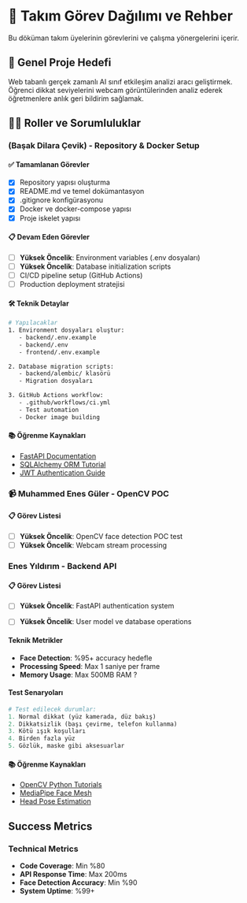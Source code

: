 # 👥 Takım Görev Dağılımı ve Rehber

Bu döküman takım üyelerinin görevlerini ve çalışma yönergelerini içerir.

## 🎯 Genel Proje Hedefi

Web tabanlı gerçek zamanlı AI sınıf etkileşim analizi aracı geliştirmek. Öğrenci dikkat seviyelerini webcam görüntülerinden analiz ederek öğretmenlere anlık geri bildirim sağlamak.

## 👨‍💼 Roller ve Sorumluluklar

### (Başak Dilara Çevik) - Repository & Docker Setup

#### ✅ Tamamlanan Görevler
- [x] Repository yapısı oluşturma
- [x] README.md ve temel dokümantasyon
- [x] .gitignore konfigürasyonu
- [x] Docker ve docker-compose yapısı
- [x] Proje iskelet yapısı

#### 📋 Devam Eden Görevler
- [ ] **Yüksek Öncelik**: Environment variables (.env dosyaları)
- [ ] **Yüksek Öncelik**: Database initialization scripts
- [ ] CI/CD pipeline setup (GitHub Actions)
- [ ] Production deployment stratejisi

#### 🛠️ Teknik Detaylar
```bash
# Yapılacaklar
1. Environment dosyaları oluştur:
   - backend/.env.example
   - backend/.env
   - frontend/.env.example

2. Database migration scripts:
   - backend/alembic/ klasörü
   - Migration dosyaları

3. GitHub Actions workflow:
   - .github/workflows/ci.yml
   - Test automation
   - Docker image building
```

#### 📚 Öğrenme Kaynakları
- [FastAPI Documentation](https://fastapi.tiangolo.com/)
- [SQLAlchemy ORM Tutorial](https://docs.sqlalchemy.org/en/20/tutorial/)
- [JWT Authentication Guide](https://fastapi.tiangolo.com/tutorial/security/oauth2-jwt/)



### 📹 Muhammed Enes Güler - OpenCV POC 

#### 📋 Görev Listesi
- [ ] **Yüksek Öncelik**: OpenCV face detection POC test
- [ ] **Yüksek Öncelik**: Webcam stream processing

### Enes Yıldırım - Backend API
#### 📋 Görev Listesi
- [ ] **Yüksek Öncelik**: FastAPI authentication system
- [ ] **Yüksek Öncelik**: User model ve database operations





#### Teknik Metrikler
- **Face Detection**: %95+ accuracy hedefle
- **Processing Speed**: Max 1 saniye per frame
- **Memory Usage**: Max 500MB RAM ? 

#### Test Senaryoları
```python
# Test edilecek durumlar:
1. Normal dikkat (yüz kamerada, düz bakış)
2. Dikkatsizlik (başı çevirme, telefon kullanma)
3. Kötü ışık koşulları
4. Birden fazla yüz
5. Gözlük, maske gibi aksesuarlar
```

#### 📚 Öğrenme Kaynakları
- [OpenCV Python Tutorials](https://docs.opencv.org/4.x/d6/d00/tutorial_py_root.html)
- [MediaPipe Face Mesh](https://ai.google.dev/edge/mediapipe/solutions/vision/face_landmarker?hl=tr)
- [Head Pose Estimation](https://learnopencv.com/head-pose-estimation-using-opencv-and-dlib/)




## Success Metrics

### Technical Metrics
- **Code Coverage**: Min %80
- **API Response Time**: Max 200ms
- **Face Detection Accuracy**: Min %90
- **System Uptime**: %99+

